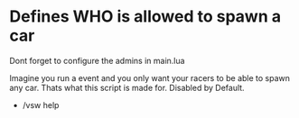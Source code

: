 # Defines WHO is allowed to spawn a car

Dont forget to configure the admins in main.lua

Imagine you run a event and you only want your racers to be able to spawn any car. Thats what this script is made for. Disabled by Default.
- /vsw help